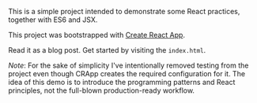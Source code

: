 This is a simple project intended to demonstrate some React practices, together with ES6 and JSX.

This project was bootstrapped with [Create React App](https://github.com/facebookincubator/create-react-app).

Read it as a blog post. Get started by visiting the `index.html`.

_Note_: For the sake of simplicity I've intentionally removed testing from the project even though CRApp creates the required configuration for it.
The idea of this demo is to introduce the programming patterns and React principles, not the full-blown production-ready workflow.
